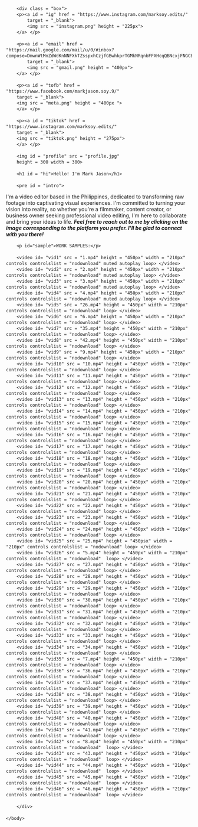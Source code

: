 <html>
    <head>
        <title>
        </title>
        <style>
            #profile {
                position: absolute;
                top: 10px;
                left: 50px;
                border-radius: 50%;
                box-shadow: 7px 10px 15px gray;
            }
            #hi{
                position: absolute;
                top: 10px;
                left: 395px;
                font-size: 70px;
            }
            #intro{
                position: absolute;
                top:120px;
                left: 395px;
                font-size: 27px;
                text-align: justify;
            }
            #sample{
                position: absolute;
                top: 500px;
                right: 50px;
                left: 50px;
                font-size: 30px;
            }
            #vid1{
                position: absolute;
                top:550px;
                left: 50px;
            }
            #vid2{
                position: absolute;
                top:550px;
                left: 370px;
            }
            #vid3{
                position: absolute;
                top:550px;
                left: 700px;
            }
            #vid4{
                position: absolute;
                top:550px;
                left: 1000px;
            }
            #vid5{
                position: absolute;
                top:1000px;
                left: 50px;
            }
            #vid6{
                position: absolute;
                top:1000px;
                left: 370px;
            }
            #vid7{
                position: absolute;
                top:1000px;
                left: 700px;
            }
            #vid8{
                position: absolute;
                top:1000px;
                left: 1000px;
            }
            #vid9{
                position: absolute;
                top:1450px;
                left: 50px;
            }
            #vid10{
                position: absolute;
                top:1450px;
                left: 370px;
            }
            #vid11{
                position: absolute;
                top:1450px;
                left: 700px;
            }
            #vid12{
                position: absolute;
                top:1450px;
                left: 1000px;
            }
            #vid13{
                position: absolute;
                top:1900px;
                left: 50px;
            }
            #vid14{
                position: absolute;
                top:1900px;
                left: 370px;
            }
            #vid15{
                position: absolute;
                top:1900px;
                left: 700px;
            }
            #vid16{
                position: absolute;
                top:1900px;
                left: 1000px;
            }
            #vid17{
                position: absolute;
                top:2350px;
                left: 50px;
            }
            #vid18{
                position: absolute;
                top:2350px;
                left: 370px;
            }
            #vid19{
                position: absolute;
                top:2350px;
                left: 700px;
            }
            #vid20{
                position: absolute;
                top:2350px;
                left: 1000px;
            }
            #vid21{
                position: absolute;
                top:2800px;
                left: 50px;
            }
            #vid22{
                position: absolute;
                top:2800px;
                left: 370px;
            }
            #vid23{
                position: absolute;
                top:2800px;
                left: 700px;
            }
            #vid24{
                position: absolute;
                top:2800px;
                left: 1000px;
            }
            #vid25{
                position: absolute;
                top:3250px;
                left: 50px;
            }
            #vid26{
                position: absolute;
                top:3250px;
                left: 370px;
            }
            #vid27{
                position: absolute;
                top:3250px;
                left: 700px;
            }
            #vid28{
                position: absolute;
                top:3250px;
                left: 1000px;
            }
            #vid29{
                position: absolute;
                top:3700px;
                left: 50px;
            }
            #vid30{
                position: absolute;
                top:3700px;
                left: 370px;
            }
            #vid31{
                position: absolute;
                top:3700px;
                left: 700px;
            }
            #vid32{
                position: absolute;
                top:3700px;
                left: 1000px;
            }
            #vid33{
                position: absolute;
                top:4150px;
                left: 50px;
            }
            #vid34{
                position: absolute;
                top:4150px;
                left: 370px;
            }
            #vid35{
                position: absolute;
                top:4150px;
                left: 700px;
            }
            #vid36{
                position: absolute;
                top:4150px;
                left: 1000px;
            }
            #vid37{
                position: absolute;
                top:4600px;
                left: 50px;
            }
            #vid38{
                position: absolute;
                top:4600px;
                left: 370px;
            }
            #vid39{
                position: absolute;
                top:4600px;
                left: 700px;
            }
            #vid40{
                position: absolute;
                top:4600px;
                left: 1000px;
            }
            #vid41{
                position: absolute;
                top: 5050px;
                left: 50px;
            }
            #vid42{
                position: absolute;
                top:5050px;
                left: 370px;
            }
            #vid43{
                position: absolute;
                top:5050px;
                left: 700px;
            }
            #vid44{
                position: absolute;
                top:5050px;
                left: 1000px;
            }
            #vid45{
                position: absolute;
                top:5500px;
                left: 50px;
            }
            #vid46{
                position: absolute;
                top:5500px;
                left: 370px;
            }
            body{
                margin: 0;
                width: 100vw;
                height: 100vh;
            }       
            #ig{
                position: absolute;
                top: 360px;
                left: 600px;
                cursor: pointer;
            }
            #tiktok{
                position: absolute;
                top: 335px;
                left: 785px;
            }
            #tofb{
                position: absolute;
                top: 270px;
                left: 350px;
            }
            #email{
                position: absolute;
                top: 270px;
                left: 950px;
            }
            #contact{
                position: absolute;
                top: 500px;
                left: 325px;
            }
            .box{
                height: auto;
                width: auto;
            }
        </style>
    </head>
    <body> 
        
        <div class = "box">
        <p><a id = "ig" href = "https://www.instagram.com/marksoy.edits/"
            target = "_blank">
            <img src = "instagram.png" height = "225px">
        </a> </p>

        <p><a id = "email" href = "https://mail.google.com/mail/u/0/#inbox?compose=DmwnWtMnZdWdKnNNFXkTZsspxhCzjfGBwhkprTGMkNRqnbFFXHcqQBNcxjFNGCBFFFzQmGRwzvwQ"
            target = "_blank">
            <img src = "gmail.png" height = "400px">
        </a> </p>

        <p><a id = "tofb" href = "https://www.facebook.com/markjason.soy.9/"
        target = "_blank">
        <img src = "meta.png" height = "400px ">
        </a> </p>

        <p><a id = "tiktok" href = "https://www.instagram.com/marksoy.edits/"
        target = "_blank">
        <img src = "tiktok.png" height = "275px">
        </a> </p>

        <img id = "profile" src = "profile.jpg"
        height = 300 width = 300>

        <h1 id = "hi">Hello! I'm Mark Jason</h1>

        <pre id = "intro">
I'm a video editor based in the Philippines, dedicated
to  transforming raw footage into captivating visual experiences. I'm
committed to turning your vision into reality, so whether you're a 
filmmaker, content creator, or business owner seeking professional 
video editing, I'm here to collaborate and bring your ideas to life.
<b><i>Feel free to reach out to me by clicking on the image corresponding
to the platform you prefer. I'll be glad to connect with you there!</i> </b></pre>

        <p id="sample">WORK SAMPLES:</p>

        <video id= "vid1" src = "1.mp4" height = "450px" width = "210px" controls controlslist = "nodownload" muted autoplay loop> </video>
        <video id= "vid2" src = "2.mp4" height = "450px" width = "210px" controls controlslist = "nodownload" muted autoplay loop> </video>
        <video id= "vid3" src = "3.mp4" height = "450px" width = "210px" controls controlslist = "nodownload" muted autoplay loop> </video>
        <video id= "vid4" src = "4.mp4" height = "450px" width = "210px" controls controlslist = "nodownload" muted autoplay loop> </video>
        <video id= "vid5" src = "26.mp4" height = "450px" width = "210px" controls controlslist = "nodownload" loop> </video>
        <video id= "vid6" src = "6.mp4" height = "450px" width = "210px" controls controlslist = "nodownload" loop> </video>
        <video id= "vid7" src = "35.mp4" height = "450px" width = "210px" controls controlslist = "nodownload" loop> </video>
        <video id= "vid8" src = "42.mp4" height = "450px" width = "210px" controls controlslist = "nodownload" loop> </video>
        <video id= "vid9" src = "9.mp4" height = "450px" width = "210px" controls controlslist = "nodownload" loop> </video>
        <video id= "vid10" src = "10.mp4" height = "450px" width = "210px" controls controlslist = "nodownload" loop> </video>
        <video id= "vid11" src = "11.mp4" height = "450px" width = "210px" controls controlslist = "nodownload" loop> </video>
        <video id= "vid12" src = "12.mp4" height = "450px" width = "210px" controls controlslist = "nodownload" loop> </video>
        <video id= "vid13" src = "13.mp4" height = "450px" width = "210px" controls controlslist = "nodownload" loop> </video>
        <video id= "vid14" src = "14.mp4" height = "450px" width = "210px" controls controlslist = "nodownload" loop> </video>
        <video id= "vid15" src = "15.mp4" height = "450px" width = "210px" controls controlslist = "nodownload" loop> </video>
        <video id= "vid16" src = "16.mp4" height = "450px" width = "210px" controls controlslist = "nodownload" loop> </video>
        <video id= "vid17" src = "17.mp4" height = "450px" width = "210px" controls controlslist = "nodownload" loop> </video>
        <video id= "vid18" src = "18.mp4" height = "450px" width = "210px" controls controlslist = "nodownload" loop> </video>
        <video id= "vid19" src = "19.mp4" height = "450px" width = "210px" controls controlslist = "nodownload" loop> </video>
        <video id= "vid20" src = "20.mp4" height = "450px" width = "210px" controls controlslist = "nodownload" loop> </video>
        <video id= "vid21" src = "21.mp4" height = "450px" width = "210px" controls controlslist = "nodownload" loop> </video>
        <video id= "vid22" src = "22.mp4" height = "450px" width = "210px" controls controlslist = "nodownload" loop> </video>
        <video id= "vid23" src = "23.mp4" height = "450px" width = "210px" controls controlslist = "nodownload" loop> </video>
        <video id= "vid24" src = "24.mp4" height = "450px" width = "210px" controls controlslist = "nodownload" loop> </video>
        <video id= "vid25" src = "25.mp4" height = "450psx" width = "210px" controls controlslist = "nodownload" loop> </video>
        <video id= "vid26" src = "5.mp4" height = "450px" width = "210px" controls controlslist = "nodownload"  loop> </video>
        <video id= "vid27" src = "27.mp4" height = "450px" width = "210px" controls controlslist = "nodownload" loop> </video>
        <video id= "vid28" src = "28.mp4" height = "450px" width = "210px" controls controlslist = "nodownload" loop> </video>
        <video id= "vid29" src = "29.mp4" height = "450px" width = "210px" controls controlslist = "nodownload" loop> </video>
        <video id= "vid30" src = "30.mp4" height = "450px" width = "210px" controls controlslist = "nodownload" loop> </video>
        <video id= "vid31" src = "31.mp4" height = "450px" width = "210px" controls controlslist = "nodownload" loop> </video>
        <video id= "vid32" src = "32.mp4" height = "450px" width = "210px" controls controlslist = "nodownload" loop> </video>
        <video id= "vid33" src = "33.mp4" height = "450px" width = "210px" controls controlslist = "nodownload" loop> </video>
        <video id= "vid34" src = "34.mp4" height = "450px" width = "210px" controls controlslist = "nodownload" loop> </video>
        <video id= "vid35" src = "7.mp4" height = "450px" width = "210px" controls controlslist = "nodownload" loop> </video>
        <video id= "vid36" src = "36.mp4" height = "450px" width = "210px" controls controlslist = "nodownload" loop> </video>
        <video id= "vid37" src = "37.mp4" height = "450px" width = "210px" controls controlslist = "nodownload" loop> </video>
        <video id= "vid38" src = "38.mp4" height = "450px" width = "210px" controls controlslist = "nodownload" loop> </video>
        <video id= "vid39" src = "39.mp4" height = "450px" width = "210px" controls controlslist = "nodownload" loop> </video>
        <video id= "vid40" src = "40.mp4" height = "450px" width = "210px" controls controlslist = "nodownload" loop> </video>
        <video id= "vid41" src = "41.mp4" height = "450px" width = "210px" controls controlslist = "nodownload" loop> </video>
        <video id= "vid42" src = "8.mp4" height = "450px" width = "210px" controls controlslist = "nodownload"  loop> </video>
        <video id= "vid43" src = "43.mp4" height = "450px" width = "210px" controls controlslist = "nodownload"  loop> </video>
        <video id= "vid44" src = "44.mp4" height = "450px" width = "210px" controls controlslist = "nodownload"  loop> </video>
        <video id= "vid45" src = "45.mp4" height = "450px" width = "210px" controls controlslist = "nodownload"  loop> </video>
        <video id= "vid46" src = "46.mp4" height = "450px" width = "210px" controls controlslist = "nodownload"  loop> </video>

        </div>
        
    </body>
</html>
